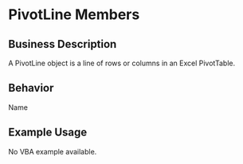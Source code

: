 # PivotLine Members

## Business Description
A PivotLine object is a line of rows or columns in an Excel PivotTable.

## Behavior
Name

## Example Usage
No VBA example available.